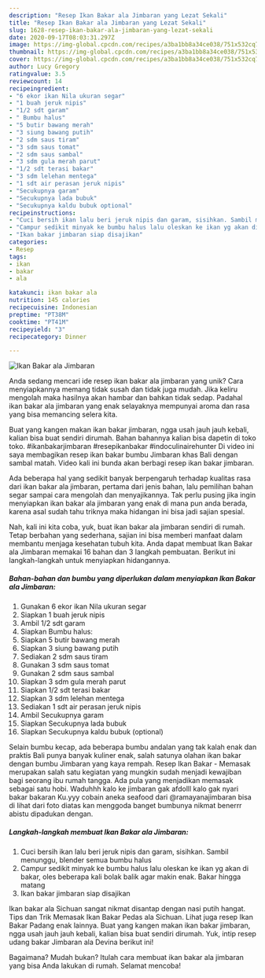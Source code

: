 ```yaml
---
description: "Resep Ikan Bakar ala Jimbaran yang Lezat Sekali"
title: "Resep Ikan Bakar ala Jimbaran yang Lezat Sekali"
slug: 1628-resep-ikan-bakar-ala-jimbaran-yang-lezat-sekali
date: 2020-09-17T08:03:31.297Z
image: https://img-global.cpcdn.com/recipes/a3ba1bb8a34ce038/751x532cq70/ikan-bakar-ala-jimbaran-foto-resep-utama.jpg
thumbnail: https://img-global.cpcdn.com/recipes/a3ba1bb8a34ce038/751x532cq70/ikan-bakar-ala-jimbaran-foto-resep-utama.jpg
cover: https://img-global.cpcdn.com/recipes/a3ba1bb8a34ce038/751x532cq70/ikan-bakar-ala-jimbaran-foto-resep-utama.jpg
author: Lucy Gregory
ratingvalue: 3.5
reviewcount: 14
recipeingredient:
- "6 ekor ikan Nila ukuran segar"
- "1 buah jeruk nipis"
- "1/2 sdt garam"
- " Bumbu halus"
- "5 butir bawang merah"
- "3 siung bawang putih"
- "2 sdm saus tiram"
- "3 sdm saus tomat"
- "2 sdm saus sambal"
- "3 sdm gula merah parut"
- "1/2 sdt terasi bakar"
- "3 sdm lelehan mentega"
- "1 sdt air perasan jeruk nipis"
- "Secukupnya garam"
- "Secukupnya lada bubuk"
- "Secukupnya kaldu bubuk optional"
recipeinstructions:
- "Cuci bersih ikan lalu beri jeruk nipis dan garam, sisihkan. Sambil menunggu, blender semua bumbu halus"
- "Campur sedikit minyak ke bumbu halus lalu oleskan ke ikan yg akan di bakar, oles beberapa kali bolak balik agar makin enak. Bakar hingga matang"
- "Ikan bakar jimbaran siap disajikan"
categories:
- Resep
tags:
- ikan
- bakar
- ala

katakunci: ikan bakar ala 
nutrition: 145 calories
recipecuisine: Indonesian
preptime: "PT38M"
cooktime: "PT41M"
recipeyield: "3"
recipecategory: Dinner

---
```



![Ikan Bakar ala Jimbaran](https://img-global.cpcdn.com/recipes/a3ba1bb8a34ce038/751x532cq70/ikan-bakar-ala-jimbaran-foto-resep-utama.jpg)

Anda sedang mencari ide resep ikan bakar ala jimbaran yang unik? Cara menyiapkannya memang tidak susah dan tidak juga mudah. Jika keliru mengolah maka hasilnya akan hambar dan bahkan tidak sedap. Padahal ikan bakar ala jimbaran yang enak selayaknya mempunyai aroma dan rasa yang bisa memancing selera kita.

Buat yang kangen makan ikan bakar jimbaran, ngga usah jauh jauh kebali, kalian bisa buat sendiri dirumah. Bahan bahannya kalian bisa dapetin di toko toko. #ikanbakarjimbaran #resepikanbakar #indoculinairehunter Di video ini saya membagikan resep ikan bakar bumbu Jimbaran khas Bali dengan sambal matah. Video kali ini bunda akan berbagi resep ikan bakar jimbaran.

Ada beberapa hal yang sedikit banyak berpengaruh terhadap kualitas rasa dari ikan bakar ala jimbaran, pertama dari jenis bahan, lalu pemilihan bahan segar sampai cara mengolah dan menyajikannya. Tak perlu pusing jika ingin menyiapkan ikan bakar ala jimbaran yang enak di mana pun anda berada, karena asal sudah tahu triknya maka hidangan ini bisa jadi sajian spesial.


Nah, kali ini kita coba, yuk, buat ikan bakar ala jimbaran sendiri di rumah. Tetap berbahan yang sederhana, sajian ini bisa memberi manfaat dalam membantu menjaga kesehatan tubuh kita. Anda dapat membuat Ikan Bakar ala Jimbaran memakai 16 bahan dan 3 langkah pembuatan. Berikut ini langkah-langkah untuk menyiapkan hidangannya.

<!--inarticleads1-->

##### Bahan-bahan dan bumbu yang diperlukan dalam menyiapkan Ikan Bakar ala Jimbaran:

1. Gunakan 6 ekor ikan Nila ukuran segar
1. Siapkan 1 buah jeruk nipis
1. Ambil 1/2 sdt garam
1. Siapkan  Bumbu halus:
1. Siapkan 5 butir bawang merah
1. Siapkan 3 siung bawang putih
1. Sediakan 2 sdm saus tiram
1. Gunakan 3 sdm saus tomat
1. Gunakan 2 sdm saus sambal
1. Siapkan 3 sdm gula merah parut
1. Siapkan 1/2 sdt terasi bakar
1. Siapkan 3 sdm lelehan mentega
1. Sediakan 1 sdt air perasan jeruk nipis
1. Ambil Secukupnya garam
1. Siapkan Secukupnya lada bubuk
1. Siapkan Secukupnya kaldu bubuk (optional)


Selain bumbu kecap, ada beberapa bumbu andalan yang tak kalah enak dan praktis Bali punya banyak kuliner enak, salah satunya olahan ikan bakar dengan bumbu Jimbaran yang kaya rempah. Resep Ikan Bakar - Memasak merupakan salah satu kegiatan yang mungkin sudah menjadi kewajiban bagi seorang ibu rumah tangga. Ada pula yang menjadikan memasak sebagai satu hobi. Waduhhh kalo ke jimbaran gak afdolll kalo gak nyari bakar bakaran Ku.yyy cobain aneka seafood dari @ramayanajimbaran bisa di lihat dari foto diatas kan menggoda banget bumbunya nikmat benerrr abistu dipadukan dengan. 

<!--inarticleads2-->

##### Langkah-langkah membuat Ikan Bakar ala Jimbaran:

1. Cuci bersih ikan lalu beri jeruk nipis dan garam, sisihkan. Sambil menunggu, blender semua bumbu halus
1. Campur sedikit minyak ke bumbu halus lalu oleskan ke ikan yg akan di bakar, oles beberapa kali bolak balik agar makin enak. Bakar hingga matang
1. Ikan bakar jimbaran siap disajikan


Ikan bakar ala Sichuan sangat nikmat disantap dengan nasi putih hangat. Tips dan Trik Memasak Ikan Bakar Pedas ala Sichuan. Lihat juga resep Ikan Bakar Padang enak lainnya. Buat yang kangen makan ikan bakar jimbaran, ngga usah jauh jauh kebali, kalian bisa buat sendiri dirumah. Yuk, intip resep udang bakar Jimbaran ala Devina berikut ini! 

Bagaimana? Mudah bukan? Itulah cara membuat ikan bakar ala jimbaran yang bisa Anda lakukan di rumah. Selamat mencoba!
